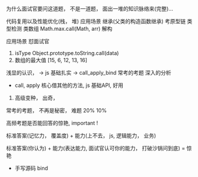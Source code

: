 为什么面试官要问这道题， 不是一道题， 面出一堆的知识脉络来(完整)...

代码复用以及性能优化(栈， 堆)   应用场景 继承(父类的构造函数继承) 考原型链
类型检测  类数组  Math.max.call(Math, arr) 解构

应用场景  怼面试官
1. isType    Object.prototype.toString.call(data)
2. 数组的最大值  [15, 6, 12, 13, 16]



浅显的认识， -> js  基础扎实 -> call_apply_bind 常考的考题 深入的分析


- call, apply  核心借其他的方法, 
    js 基础API, 好用
1. 高级变种， 出奇， 

常考的考题， 不再是秘密， 难题 20%    10%

高频考题是否能回答的惊艳, important !

标准答案(记忆力， 覆盖度) +  能力(上不去， js, 逻辑能力， 业务)


标准答案(你认为) + 能力(表达能力, 面试官认可你的能力， 打破沙锅问到底) = 惊艳

- 手写源码 bind
    